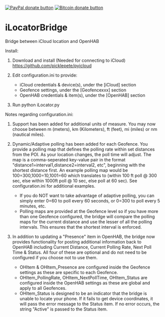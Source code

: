 <span class="badge-paypal"><a href="https://www.paypal.com/cgi-bin/webscr?cmd=_s-xclick&hosted_button_id=F5UAFVHBPQWXQ" title="Donate to this project using Paypal"><img src="https://img.shields.io/badge/paypal-donate-yellow.svg" alt="PayPal donate button" /></a></span>
<span class="badge-bitcoin"><a href="http://i.imgur.com/wGR65b3.png" title="Donate once-off to this project using Bitcoin"><img src="https://img.shields.io/badge/bitcoin-donate-yellow.svg" alt="Bitcoin donate button" /></a></span>


# iLocatorBridge

Bridge between iCloud location and OpenHAB

Install:

1. Download and install (Needed for connecting to iCloud) https://github.com/picklepete/pyicloud
 
2. Edit configuration.ini to provide:
    - iCloud credentials & device(s), under the [iCloud] section
    - Geofence settings, under the [Geofencexxx] section
    - OpenHAB credentials & item(s), under the [OpenHAB] section
    
3. Run python iLocator.py



Notes regarding configuration.ini:

1. Support has been added for additional units of measure. You may now choose between m (meters), km (Kilometers), ft (feet), mi (miles) or nm (nautical miles).

2. Dynamic/Adaptive polling has been added for each Geofence.  You provide a polling map that defines the polling rate within set distances from the POI.  As your location changes, the poll time will adjust.  The map is a comma-seperated key-value pair in the format "distance1=interval1,distance2=interval2, etc", beginning with the shortest distance first. An example polling map would be 100=300,1000=10,1001=60 which translates to (within 100 ft poll @ 300 sec, else within 1000ft poll @ 10 sec, else poll at 60 sec).  See configuration.ini for additional examples.
    * If you do NOT want to take advantage of adaptive polling, you can simply enter 0=60 to poll every 60 seconds, or 0=300 to poll every 5 minutes, etc.
    * Polling maps are provided at the Geofence level so if you have more than one Geofence configured, the bridge will compare the polling maps for the current distance and use the lesser of all the polling intervals.  This ensures that the shortest interval is enforced.

3. In addition to updating a "Presence" item in OpenHAB, the bridge now provides functionality for posting additional information back to OpenHAB including Current Distance, Current Polling Rate, Next Poll Time & Status.  All four of these are optional and do not need to be configured if you choose not to use them.

    - OHItem & OHItem_Presence are configured inside the Geofence settings as these are specific to each Geofence.
    - OHItem_PollingRate, OHItem_NextPollTime, OHItem_Status are configured inside the OpenHAB settings as these are global and apply to all Geofences.
    - OHItem_Status is designed to be an indicator that the bridge is unable to locate your phone.  If it fails to get device coordinates, it will pass the error message to the Status item.  If no error occurs, the string "Active" is passed to the Status item.
